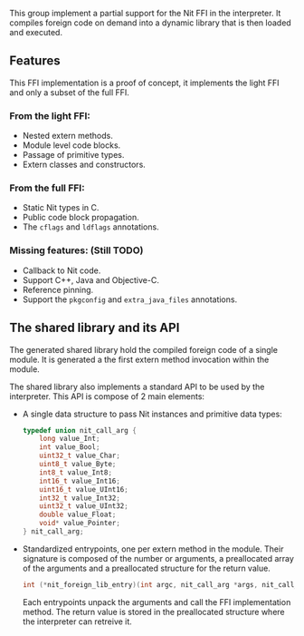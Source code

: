 This group implement a partial support for the Nit FFI in the interpreter.
It compiles foreign code on demand into a dynamic library that is then loaded and executed.

## Features

This FFI implementation is a proof of concept, it implements the light FFI and only a subset of the full FFI.

### From the light FFI:

* Nested extern methods.
* Module level code blocks.
* Passage of primitive types.
* Extern classes and constructors.

### From the full FFI:

* Static Nit types in C.
* Public code block propagation.
* The `cflags` and `ldflags` annotations.

### Missing features: (Still TODO)

* Callback to Nit code.
* Support C++, Java and Objective-C.
* Reference pinning.
* Support the `pkgconfig` and `extra_java_files` annotations.

## The shared library and its API

The generated shared library hold the compiled foreign code of a single module.
It is generated a the first extern method invocation within the module.

The shared library also implements a standard API to be used by the interpreter.
This API is compose of 2 main elements:

* A single data structure to pass Nit instances and primitive data types:

  ~~~C
  typedef union nit_call_arg {
      long value_Int;
      int value_Bool;
      uint32_t value_Char;
      uint8_t value_Byte;
      int8_t value_Int8;
      int16_t value_Int16;
      uint16_t value_UInt16;
      int32_t value_Int32;
      uint32_t value_UInt32;
      double value_Float;
      void* value_Pointer;
  } nit_call_arg;
  ~~~

* Standardized entrypoints, one per extern method in the module.
  Their signature is composed of the number or arguments,
  a preallocated array of the arguments and a preallocated structure for the return value.

  ~~~C
  int (*nit_foreign_lib_entry)(int argc, nit_call_arg *args, nit_call_arg *ret);
  ~~~

  Each entrypoints unpack the arguments and call the FFI implementation method.
  The return value is stored in the preallocated structure where the interpreter can retreive it.

